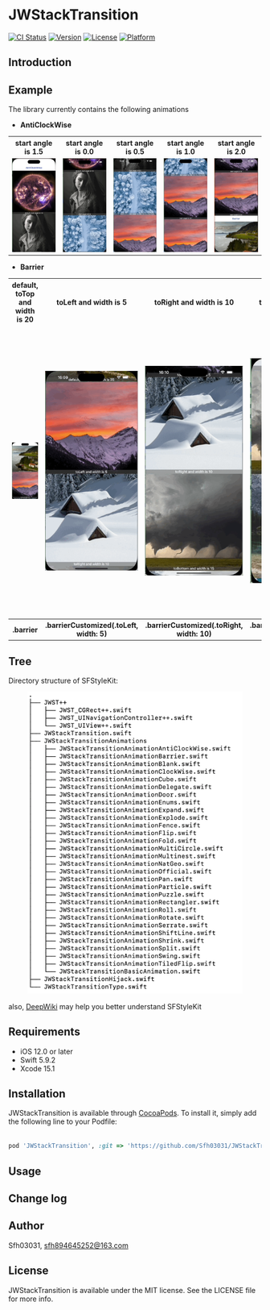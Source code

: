 # JWStackTransition

[![CI Status](https://img.shields.io/travis/Sfh03031/JWStackTransition.svg?style=flat)](https://travis-ci.org/Sfh03031/JWStackTransition)
[![Version](https://img.shields.io/cocoapods/v/JWStackTransition.svg?style=flat)](https://cocoapods.org/pods/JWStackTransition)
[![License](https://img.shields.io/cocoapods/l/JWStackTransition.svg?style=flat)](https://cocoapods.org/pods/JWStackTransition)
[![Platform](https://img.shields.io/cocoapods/p/JWStackTransition.svg?style=flat)](https://cocoapods.org/pods/JWStackTransition)

## Introduction

## Example

The library currently contains the following animations

+ **AntiClockWise**

<table>
<!--    <colgroup>-->
<!--        <col width="25%" />-->
<!--        <col width="25%" />-->
<!--        <col width="25%" />-->
<!--        <col width="25%" />-->
<!--    </colgroup>-->
    <tr>
        <th>start angle is 1.5</th>
        <th>start angle is 0.0</th>
        <th>start angle is 0.5</th>
        <th>start angle is 1.0</th>
        <th>start angle is 2.0</th>
    </tr>
    <tr>
        <td><img src="image/animations/AntiClockWise/default.gif"></td>
        <td><img src="image/animations/AntiClockWise/custom_0.gif"></td>
        <td><img src="image/animations/AntiClockWise/custom_0.5.gif"></td>
        <td><img src="image/animations/AntiClockWise/custom_1.0.gif"></td>
        <td><img src="image/animations/AntiClockWise/custom_2.0.gif"></td>
    </tr>
<!--    <tr>-->
<!--        <th>.anticlockwise</th>-->
<!--        <th>.antiClockWiseCustomized(0.0)</th>-->
<!--        <th>.antiClockWiseCustomized(0.5)</th>-->
<!--        <th>.antiClockWiseCustomized(1.0)</th>-->
<!--    </tr>-->
</table>

+ **Barrier**

<table>
<tr>
<th width="20%">default, toTop and width is 20</th>
<th>toLeft and width is 5</th>
<th>toRight and width is 10</th>
<th>toBottom and width is 15</th>
<th>toVerticalCenter and width is 20</th>
<th>toHorizontalCenter and width is 25</th>
</tr>
<tr>
<td width="20%"><img src="image/animations/Barrier/default.gif"></td>
<td><img src="image/animations/Barrier/custom_toLeft.gif"></td>
<td><img src="image/animations/Barrier/custom_toRight.gif"></td>
<td><img src="image/animations/Barrier/custom_toBottom.gif"></td>
<td><img src="image/animations/Barrier/custom_toVerticalCenter.gif"></td>
<td><img src="image/animations/Barrier/custom_toHorizontalCenter.gif"></td>
</tr>
<tr>
<th width="20%">.barrier</th>
<th>.barrierCustomized(.toLeft, width: 5)</th>
<th>.barrierCustomized(.toRight, width: 10)</th>
<th>.barrierCustomized(.toBottom, width: 15)</th>
<th>.barrierCustomized(.toVerticalCenter, width: 20)</th>
<th>.barrierCustomized(.toHorizontalCenter, width: 25)</th>
</tr>
</table>

## Tree

Directory structure of SFStyleKit:

<div align="center" >
  <img width="85%" src="image/tree.png" />
</div>

also, [DeepWiki](https://deepwiki.com/Sfh03031/SFStyleKit/) may help you better understand SFStyleKit

## Requirements

* iOS 12.0 or later
* Swift 5.9.2
* Xcode 15.1

## Installation

JWStackTransition is available through [CocoaPods](https://cocoapods.org). To install
it, simply add the following line to your Podfile:

```ruby

pod 'JWStackTransition', :git => 'https://github.com/Sfh03031/JWStackTransition.git'

```

## Usage

## Change log

## Author

Sfh03031, sfh894645252@163.com

## License

JWStackTransition is available under the MIT license. See the LICENSE file for more info.
